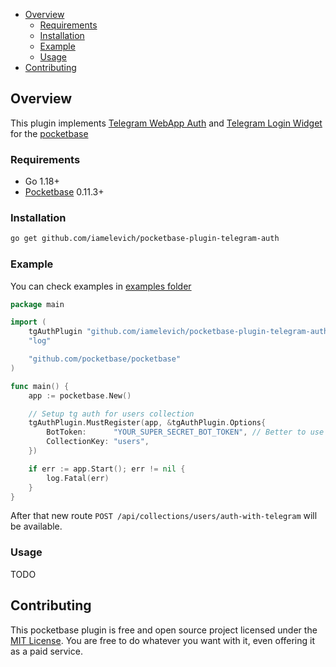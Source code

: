 
<!-- TOC -->
  * [Overview](#overview)
    * [Requirements](#requirements)
    * [Installation](#installation)
    * [Example](#example)
    * [Usage](#usage)
  * [Contributing](#contributing)
<!-- TOC -->

## Overview

This plugin implements [Telegram WebApp Auth](https://core.telegram.org/bots/webapps#validating-data-received-via-the-web-app) and [Telegram Login Widget](https://core.telegram.org/widgets/login) for the [pocketbase](https://github.com/pocketbase/pocketbase)

### Requirements

- Go 1.18+
- [Pocketbase](https://github.com/pocketbase/pocketbase) 0.11.3+

### Installation

```bash
go get github.com/iamelevich/pocketbase-plugin-telegram-auth
```

### Example

You can check examples in [examples folder](/examples)

```go
package main

import (
	tgAuthPlugin "github.com/iamelevich/pocketbase-plugin-telegram-auth"
	"log"

	"github.com/pocketbase/pocketbase"
)

func main() {
	app := pocketbase.New()

	// Setup tg auth for users collection
	tgAuthPlugin.MustRegister(app, &tgAuthPlugin.Options{
		BotToken:      "YOUR_SUPER_SECRET_BOT_TOKEN", // Better to use ENV variable for that
		CollectionKey: "users",
	})

	if err := app.Start(); err != nil {
		log.Fatal(err)
	}
}
```

After that new route `POST /api/collections/users/auth-with-telegram` will be available.

### Usage

TODO

## Contributing

This pocketbase plugin is free and open source project licensed under the [MIT License](LICENSE.md).
You are free to do whatever you want with it, even offering it as a paid service.
